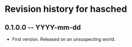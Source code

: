 # Revision history for hasched

## 0.1.0.0  -- YYYY-mm-dd

* First version. Released on an unsuspecting world.
